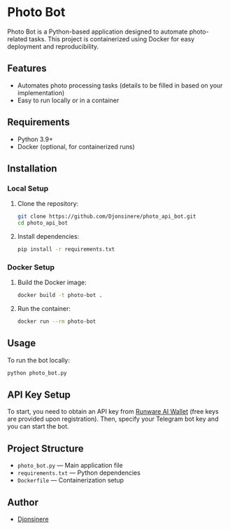 
# Photo Bot

Photo Bot is a Python-based application designed to automate photo-related tasks. This project is containerized using Docker for easy deployment and reproducibility.

## Features
- Automates photo processing tasks (details to be filled in based on your implementation)
- Easy to run locally or in a container

## Requirements
- Python 3.9+
- Docker (optional, for containerized runs)

## Installation

### Local Setup
1. Clone the repository:
	```bash
	git clone https://github.com/Djonsinere/photo_api_bot.git
	cd photo_api_bot
	```
2. Install dependencies:
	```bash
	pip install -r requirements.txt
	```

### Docker Setup
1. Build the Docker image:
	```bash
	docker build -t photo-bot .
	```
2. Run the container:
	```bash
	docker run --rm photo-bot
	```

## Usage
To run the bot locally:
```bash
python photo_bot.py
```

## API Key Setup
To start, you need to obtain an API key from [Runware AI Wallet](https://my.runware.ai/wallet) (free keys are provided upon registration). Then, specify your Telegram bot key and you can start the bot.

## Project Structure
- `photo_bot.py` — Main application file
- `requirements.txt` — Python dependencies
- `Dockerfile` — Containerization setup

## Author
- [Djonsinere](https://github.com/Djonsinere)
